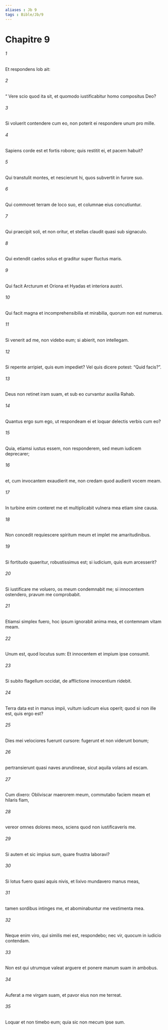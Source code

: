 ```yaml
---
aliases : Jb 9
tags : Bible/Jb/9
---
```


# Chapitre 9

###### 1
Et respondens Iob ait:
###### 2
“ Vere scio quod ita sit, et quomodo iustificabitur homo compositus Deo?
###### 3
Si voluerit contendere cum eo, non poterit ei respondere unum pro mille.
###### 4
Sapiens corde est et fortis robore; quis restitit ei, et pacem habuit?
###### 5
Qui transtulit montes, et nescierunt hi, quos subvertit in furore suo.
###### 6
Qui commovet terram de loco suo, et columnae eius concutiuntur.
###### 7
Qui praecipit soli, et non oritur, et stellas claudit quasi sub signaculo.
###### 8
Qui extendit caelos solus et graditur super fluctus maris.
###### 9
Qui facit Arcturum et Oriona et Hyadas et interiora austri.
###### 10
Qui facit magna et incomprehensibilia et mirabilia, quorum non est numerus.
###### 11
Si venerit ad me, non videbo eum; si abierit, non intellegam.
###### 12
Si repente arripiet, quis eum impediet? Vel quis dicere potest: “Quid facis?”.
###### 13
Deus non retinet iram suam, et sub eo curvantur auxilia Rahab. 
###### 14
Quantus ergo sum ego, ut respondeam ei et loquar delectis verbis cum eo?
###### 15
Quia, etiamsi iustus essem, non responderem, sed meum iudicem deprecarer;
###### 16
et, cum invocantem exaudierit me, non credam quod audierit vocem meam.
###### 17
In turbine enim conteret me et multiplicabit vulnera mea etiam sine causa.
###### 18
Non concedit requiescere spiritum meum et implet me amaritudinibus.
###### 19
Si fortitudo quaeritur, robustissimus est; si iudicium, quis eum arcesserit?
###### 20
Si iustificare me voluero, os meum condemnabit me; si innocentem ostendero, pravum me comprobabit.
###### 21
Etiamsi simplex fuero, hoc ipsum ignorabit anima mea, et contemnam vitam meam.
###### 22
Unum est, quod locutus sum: Et innocentem et impium ipse consumit.
###### 23
Si subito flagellum occidat, de afflictione innocentium ridebit. 
###### 24
Terra data est in manus impii, vultum iudicum eius operit; quod si non ille est, quis ergo est?
###### 25
Dies mei velociores fuerunt cursore: fugerunt et non viderunt bonum;
###### 26
pertransierunt quasi naves arundineae, sicut aquila volans ad escam.
###### 27
Cum dixero: Obliviscar maerorem meum, commutabo faciem meam et hilaris fiam,
###### 28
vereor omnes dolores meos, sciens quod non iustificaveris me.
###### 29
Si autem et sic impius sum, quare frustra laboravi?
###### 30
Si lotus fuero quasi aquis nivis, et lixivo mundavero manus meas,
###### 31
tamen sordibus intinges me, et abominabuntur me vestimenta mea.
###### 32
Neque enim viro, qui similis mei est, respondebo; nec vir, quocum in iudicio contendam.
###### 33
Non est qui utrumque valeat arguere et ponere manum suam in ambobus.
###### 34
Auferat a me virgam suam, et pavor eius non me terreat.
###### 35
Loquar et non timebo eum; quia sic non mecum ipse sum.
